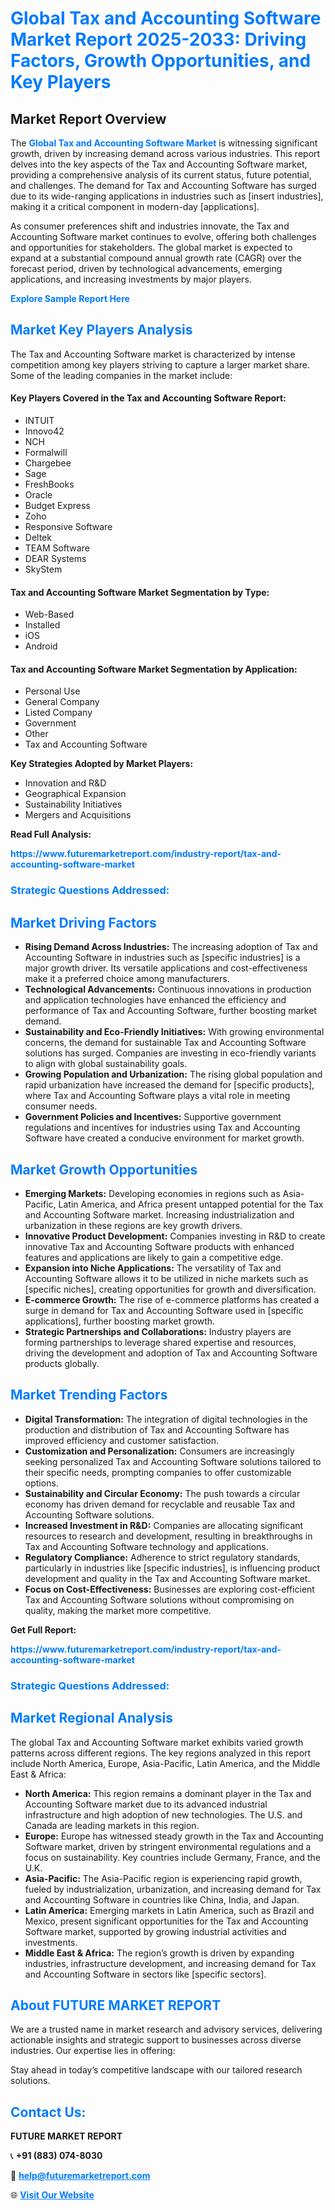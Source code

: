 <h1 style="color: #007BFF;">Global Tax and Accounting Software Market Report 2025-2033: Driving Factors, Growth Opportunities, and Key Players</h1>

<section id="overview">
<h2>Market Report Overview</h2>
<p>The <a href="https://www.futuremarketreport.com/industry-report/tax-and-accounting-software-market" style="color: #007BFF; text-decoration: none;"><strong>Global Tax and Accounting Software Market</strong></a> is witnessing significant growth, driven by increasing demand across various industries. This report delves into the key aspects of the Tax and Accounting Software market, providing a comprehensive analysis of its current status, future potential, and challenges. The demand for Tax and Accounting Software has surged due to its wide-ranging applications in industries such as [insert industries], making it a critical component in modern-day [applications].</p>
<p>As consumer preferences shift and industries innovate, the Tax and Accounting Software market continues to evolve, offering both challenges and opportunities for stakeholders. The global market is expected to expand at a substantial compound annual growth rate (CAGR) over the forecast period, driven by technological advancements, emerging applications, and increasing investments by major players.</p>
</section>

<section id="overview">
<p><a href="https://www.futuremarketreport.com/request-sample/reportId=111465" style="color: #007BFF; text-decoration: none;"><strong>Explore Sample Report Here</strong></a></p>
</section>

<section id="key-players">
<h2 style="color: #007BFF;">Market Key Players Analysis</h2>
<p>The Tax and Accounting Software market is characterized by intense competition among key players striving to capture a larger market share. Some of the leading companies in the market include:</p>
<h4>Key Players Covered in the Tax and Accounting Software Report:</h4>
<ul><li>INTUIT</li><li>Innovo42</li><li>NCH</li><li>Formalwill</li><li>Chargebee</li><li>Sage</li><li>FreshBooks</li><li>Oracle</li><li>Budget Express</li><li>Zoho</li><li>Responsive Software</li><li>Deltek</li><li>TEAM Software</li><li>DEAR Systems</li><li>SkyStem</li></ul>
<h4>Tax and Accounting Software Market Segmentation by Type:</h4>
<ul><li>Web-Based</li><li>Installed</li><li>iOS</li><li>Android</li></ul>

<h4>Tax and Accounting Software Market Segmentation by Application:</h4>
<ul><li>Personal Use</li><li>General Company</li><li>Listed Company</li><li>Government</li><li>Other</li><li>Tax and Accounting Software</li></ul>
<p><strong>Key Strategies Adopted by Market Players:</strong></p>
<ul>
<li>Innovation and R&D</li>
<li>Geographical Expansion</li>
<li>Sustainability Initiatives</li>
<li>Mergers and Acquisitions</li>
</ul>
</section>

<section>
<p><strong>Read Full Analysis: </strong></p><a href="https://www.futuremarketreport.com/industry-report/tax-and-accounting-software-market" style="color: #007BFF; text-decoration: none;"><strong>https://www.futuremarketreport.com/industry-report/tax-and-accounting-software-market</strong></a>
<h3 style="color: #007BFF;">Strategic Questions Addressed:</h3>
</section>

<section id="driving-factors">
<h2 style="color: #007BFF;">Market Driving Factors</h2>
<ul>
<li><strong>Rising Demand Across Industries:</strong> The increasing adoption of Tax and Accounting Software in industries such as [specific industries] is a major growth driver. Its versatile applications and cost-effectiveness make it a preferred choice among manufacturers.</li>
<li><strong>Technological Advancements:</strong> Continuous innovations in production and application technologies have enhanced the efficiency and performance of Tax and Accounting Software, further boosting market demand.</li>
<li><strong>Sustainability and Eco-Friendly Initiatives:</strong> With growing environmental concerns, the demand for sustainable Tax and Accounting Software solutions has surged. Companies are investing in eco-friendly variants to align with global sustainability goals.</li>
<li><strong>Growing Population and Urbanization:</strong> The rising global population and rapid urbanization have increased the demand for [specific products], where Tax and Accounting Software plays a vital role in meeting consumer needs.</li>
<li><strong>Government Policies and Incentives:</strong> Supportive government regulations and incentives for industries using Tax and Accounting Software have created a conducive environment for market growth.</li>
</ul>
</section>

<section id="growth-opportunities">
<h2 style="color: #007BFF;">Market Growth Opportunities</h2>
<ul>
<li><strong>Emerging Markets:</strong> Developing economies in regions such as Asia-Pacific, Latin America, and Africa present untapped potential for the Tax and Accounting Software market. Increasing industrialization and urbanization in these regions are key growth drivers.</li>
<li><strong>Innovative Product Development:</strong> Companies investing in R&D to create innovative Tax and Accounting Software products with enhanced features and applications are likely to gain a competitive edge.</li>
<li><strong>Expansion into Niche Applications:</strong> The versatility of Tax and Accounting Software allows it to be utilized in niche markets such as [specific niches], creating opportunities for growth and diversification.</li>
<li><strong>E-commerce Growth:</strong> The rise of e-commerce platforms has created a surge in demand for Tax and Accounting Software used in [specific applications], further boosting market growth.</li>
<li><strong>Strategic Partnerships and Collaborations:</strong> Industry players are forming partnerships to leverage shared expertise and resources, driving the development and adoption of Tax and Accounting Software products globally.</li>
</ul>
</section>

<section id="trending-factors">
<h2 style="color: #007BFF;">Market Trending Factors</h2>
<ul>
<li><strong>Digital Transformation:</strong> The integration of digital technologies in the production and distribution of Tax and Accounting Software has improved efficiency and customer satisfaction.</li>
<li><strong>Customization and Personalization:</strong> Consumers are increasingly seeking personalized Tax and Accounting Software solutions tailored to their specific needs, prompting companies to offer customizable options.</li>
<li><strong>Sustainability and Circular Economy:</strong> The push towards a circular economy has driven demand for recyclable and reusable Tax and Accounting Software solutions.</li>
<li><strong>Increased Investment in R&D:</strong> Companies are allocating significant resources to research and development, resulting in breakthroughs in Tax and Accounting Software technology and applications.</li>
<li><strong>Regulatory Compliance:</strong> Adherence to strict regulatory standards, particularly in industries like [specific industries], is influencing product development and quality in the Tax and Accounting Software market.</li>
<li><strong>Focus on Cost-Effectiveness:</strong> Businesses are exploring cost-efficient Tax and Accounting Software solutions without compromising on quality, making the market more competitive.</li>
</ul>
</section>

<section>
<p><strong>Get Full Report: </strong></p><a href="https://www.futuremarketreport.com/industry-report/tax-and-accounting-software-market" style="color: #007BFF; text-decoration: none;"><strong>https://www.futuremarketreport.com/industry-report/tax-and-accounting-software-market</strong></a>
<h3 style="color: #007BFF;">Strategic Questions Addressed:</h3>
</section>


<section id="regional-analysis">
<h2 style="color: #007BFF;">Market Regional Analysis</h2>
<p>The global Tax and Accounting Software market exhibits varied growth patterns across different regions. The key regions analyzed in this report include North America, Europe, Asia-Pacific, Latin America, and the Middle East & Africa:</p>
<ul>
<li><strong>North America:</strong> This region remains a dominant player in the Tax and Accounting Software market due to its advanced industrial infrastructure and high adoption of new technologies. The U.S. and Canada are leading markets in this region.</li>
<li><strong>Europe:</strong> Europe has witnessed steady growth in the Tax and Accounting Software market, driven by stringent environmental regulations and a focus on sustainability. Key countries include Germany, France, and the U.K.</li>
<li><strong>Asia-Pacific:</strong> The Asia-Pacific region is experiencing rapid growth, fueled by industrialization, urbanization, and increasing demand for Tax and Accounting Software in countries like China, India, and Japan.</li>
<li><strong>Latin America:</strong> Emerging markets in Latin America, such as Brazil and Mexico, present significant opportunities for the Tax and Accounting Software market, supported by growing industrial activities and investments.</li>
<li><strong>Middle East & Africa:</strong> The region’s growth is driven by expanding industries, infrastructure development, and increasing demand for Tax and Accounting Software in sectors like [specific sectors].</li>
</ul>
</section>

<footer>
<h2 style="color: #007BFF;">About FUTURE MARKET REPORT</h2>
<p>We are a trusted name in market research and advisory services, delivering actionable insights and strategic support to businesses across diverse industries. Our expertise lies in offering:</p>

<p>Stay ahead in today’s competitive landscape with our tailored research solutions.</p>

<h2 style="color: #007BFF;">Contact Us:</h2>
<p><strong>FUTURE MARKET REPORT</strong></p>
<p>📞 <strong>+91 (883) 074-8030</strong></p>
<p>📧 <strong><a href="mailto:help@futuremarketreport.com" style="color: #007BFF;">help@futuremarketreport.com</a></strong></p>
<p>🌐 <strong><a href="https://www.futuremarketreport.com/" style="color: #007BFF;">Visit Our Website</a></strong></p>
</footer>